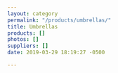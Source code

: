 ```yaml
---
layout: category
permalink: "/products/umbrellas/"
title: Umbrellas
products: []
photos: []
suppliers: []
date: 2019-03-29 18:19:27 -0500

---
```

